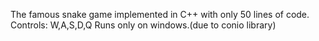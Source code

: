 The famous snake game implemented in C++ with only 50 lines of code.
Controls: W,A,S,D,Q
Runs only on windows.(due to conio library)
